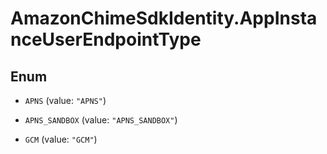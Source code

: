 # AmazonChimeSdkIdentity.AppInstanceUserEndpointType

## Enum


* `APNS` (value: `"APNS"`)

* `APNS_SANDBOX` (value: `"APNS_SANDBOX"`)

* `GCM` (value: `"GCM"`)


